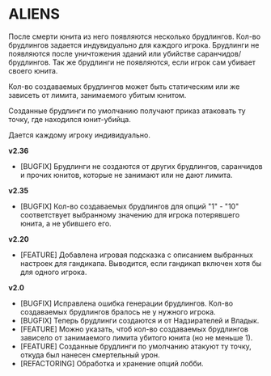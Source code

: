 # ALIENS

После смерти юнита из него появляются несколько брудлингов. Кол-во брудлингов задается индувидуально для каждого игрока. Брудлинги не появляются после уничтожения зданий или убийстве саранчидов/брудлингов. Так же брудлинги не появляются, если игрок сам убивает своего юнита.

Кол-во создаваемых брудлингов может быть статическим или же зависеть от лимита, занимаемого убитым юнитом.

Созданные брудлинги по умолчанию получают приказ атаковать ту точку, где находился юнит-убийца.

Дается каждому игроку индивидуально.

**v2.36**

* [BUGFIX] Брудлинги не создаются от других брудлингов, саранчидов и прочих юнитов, которые не занимают или не дают лимита.

**v2.35**

* [BUGFIX] Кол-во создаваемых брудлингов для опций "1" - "10" соответствует выбранному значению для игрока потерявшего юнита, а не убившего его.

**v2.20**

* [FEATURE] Добавлена игровая подсказка с описанием выбранных настроек для гандикапа. Выводится, если гандикап включен хотя бы для одного игрока.

**v2.0**

* [BUGFIX] Исправлена ошибка генерации брудлингов. Кол-во создаваемых брудлингов бралось не у нужного игрока.
* [BUGFIX] Теперь брудлинги создаются и от Надзирателей и Владык.
* [FEATURE] Можно указать, чтоб кол-во создаваемых брудлингов зависело от занимаемого лимита убитого юнита (но не меньше 1).
* [FEATURE] Созданные брудлинги по умолчанию атакуют ту точку, откуда был нанесен смертельный урон.
* [REFACTORING] Обработка и хранение опций лобби.
